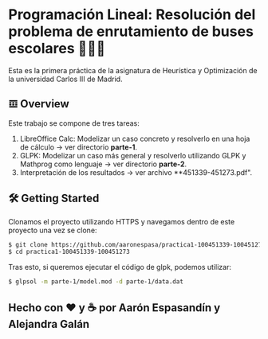 # Programación Lineal: Resolución del problema de enrutamiento de buses escolares 🚌👨‍🏫
Esta es la primera práctica de la asignatura de Heurística y Optimización de la universidad Carlos III de Madrid.

## 𝌞 Overview
Este trabajo se compone de tres tareas:
1. LibreOffice Calc: Modelizar un caso concreto y resolverlo en una hoja de cálculo -> ver directorio **parte-1**.
2. GLPK: Modelizar un caso más general y resolverlo utilizando GLPK y Mathprog como lenguaje -> ver directorio **parte-2**.
3. Interpretación de los resultados -> ver archivo **451339-451273.pdf".

## 🛠 Getting Started
Clonamos el proyecto utilizando HTTPS y navegamos dentro de este proyecto una vez se clone:
```sh
$ git clone https://github.com/aaronespasa/practica1-100451339-100451273.git
$ cd practica1-100451339-100451273
```

Tras esto, si queremos ejecutar el código de glpk, podemos utilizar:
```sh
$ glpsol -m parte-1/model.mod -d parte-1/data.dat
```

## Hecho con ❤️ y ☕️ por Aarón Espasandín y Alejandra Galán
